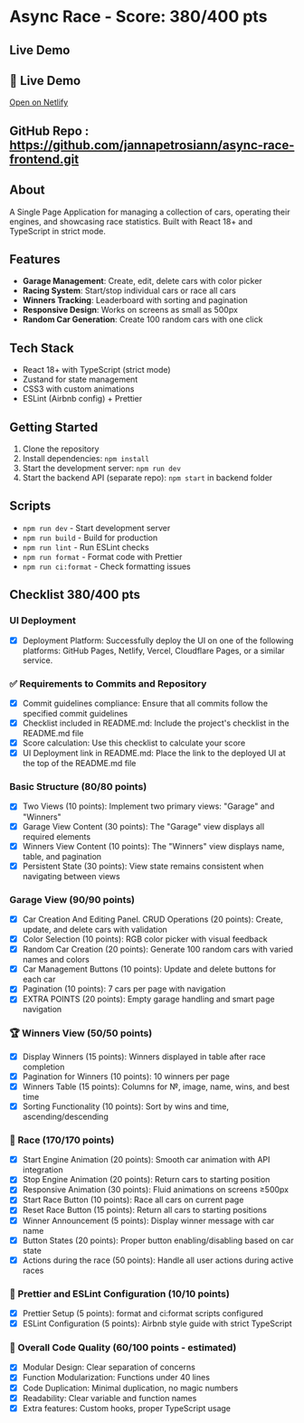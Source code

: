 # Async Race - Score: 380/400 pts

##  Live Demo
## 🚀 Live Demo
[Open on Netlify](https://celebrated-platypus-b60e87.netlify.app )


## GitHub Repo : https://github.com/jannapetrosiann/async-race-frontend.git

## About
A Single Page Application for managing a collection of cars, operating their engines, and showcasing race statistics. Built with React 18+ and TypeScript in strict mode.

## Features
- **Garage Management**: Create, edit, delete cars with color picker
- **Racing System**: Start/stop individual cars or race all cars
- **Winners Tracking**: Leaderboard with sorting and pagination  
- **Responsive Design**: Works on screens as small as 500px
- **Random Car Generation**: Create 100 random cars with one click

## Tech Stack
- React 18+ with TypeScript (strict mode)
- Zustand for state management
- CSS3 with custom animations
- ESLint (Airbnb config) + Prettier

## Getting Started
1. Clone the repository
2. Install dependencies: `npm install`
3. Start the development server: `npm run dev`
4. Start the backend API (separate repo): `npm start` in backend folder

## Scripts
- `npm run dev` - Start development server
- `npm run build` - Build for production
- `npm run lint` - Run ESLint checks
- `npm run format` - Format code with Prettier
- `npm run ci:format` - Check formatting issues

## Checklist 380/400 pts

### UI Deployment
- [x] Deployment Platform: Successfully deploy the UI on one of the following platforms: GitHub Pages, Netlify, Vercel, Cloudflare Pages, or a similar service.

### ✅ Requirements to Commits and Repository
- [x] Commit guidelines compliance: Ensure that all commits follow the specified commit guidelines
- [x] Checklist included in README.md: Include the project's checklist in the README.md file
- [x] Score calculation: Use this checklist to calculate your score
- [x] UI Deployment link in README.md: Place the link to the deployed UI at the top of the README.md file

### Basic Structure (80/80 points)
- [x] Two Views (10 points): Implement two primary views: "Garage" and "Winners"
- [x] Garage View Content (30 points): The "Garage" view displays all required elements
- [x] Winners View Content (10 points): The "Winners" view displays name, table, and pagination
- [x] Persistent State (30 points): View state remains consistent when navigating between views

### Garage View (90/90 points)
- [x] Car Creation And Editing Panel. CRUD Operations (20 points): Create, update, and delete cars with validation
- [x] Color Selection (10 points): RGB color picker with visual feedback
- [x] Random Car Creation (20 points): Generate 100 random cars with varied names and colors
- [x] Car Management Buttons (10 points): Update and delete buttons for each car
- [x] Pagination (10 points): 7 cars per page with navigation
- [x] EXTRA POINTS (20 points): Empty garage handling and smart page navigation

### 🏆 Winners View (50/50 points)
- [x] Display Winners (15 points): Winners displayed in table after race completion
- [x] Pagination for Winners (10 points): 10 winners per page
- [x] Winners Table (15 points): Columns for №, image, name, wins, and best time
- [x] Sorting Functionality (10 points): Sort by wins and time, ascending/descending

### 🚗 Race (170/170 points)
- [x] Start Engine Animation (20 points): Smooth car animation with API integration
- [x] Stop Engine Animation (20 points): Return cars to starting position
- [x] Responsive Animation (30 points): Fluid animations on screens ≥500px
- [x] Start Race Button (10 points): Race all cars on current page
- [x] Reset Race Button (15 points): Return all cars to starting positions
- [x] Winner Announcement (5 points): Display winner message with car name
- [x] Button States (20 points): Proper button enabling/disabling based on car state
- [x] Actions during the race (50 points): Handle all user actions during active races

### 🎨 Prettier and ESLint Configuration (10/10 points)
- [x] Prettier Setup (5 points): format and ci:format scripts configured
- [x] ESLint Configuration (5 points): Airbnb style guide with strict TypeScript

### 🌟 Overall Code Quality (60/100 points - estimated)
- [x] Modular Design: Clear separation of concerns
- [x] Function Modularization: Functions under 40 lines
- [x] Code Duplication: Minimal duplication, no magic numbers
- [x] Readability: Clear variable and function names
- [x] Extra features: Custom hooks, proper TypeScript usage
